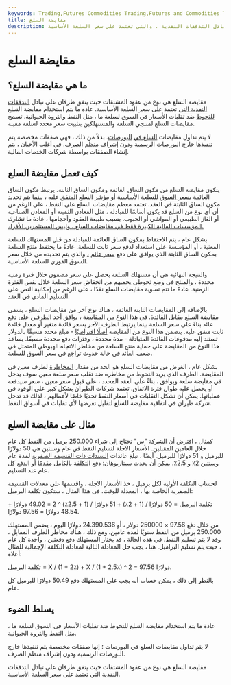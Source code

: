 ```yaml
---
keywords: Trading,Futures Commodities Trading,Futures and Commodities Trading
title: مقايضة السلع
description: مقايضة السلع هي عقد يتفق فيه طرفا الصفقة على تبادل التدفقات النقدية ، والتي تعتمد على سعر السلعة الأساسية.
---
```


# مقايضة السلع
## ما هي مقايضة السلع؟

مقايضة السلع هي نوع من عقود المشتقات حيث يتفق طرفان على تبادل [التدفقات النقدية التي](/cashflow) تعتمد على سعر السلعة الأساسية. عادة ما يتم استخدام مقايضة السلع [للتحوط](/hedge) ضد تقلبات الأسعار في السوق لسلعة ما ، مثل النفط والثروة الحيوانية. تسمح مقايضات السلع لمنتجي السلعة والمستهلكين بتثبيت سعر محدد لسلعة معينة.

لا يتم تداول مقايضات [السلع في](/commodity) [البورصات](/exchange). بدلاً من ذلك ، فهي صفقات مخصصة يتم تنفيذها خارج البورصات الرسمية ودون إشراف منظم الصرف. في أغلب الأحيان ، يتم إنشاء الصفقات بواسطة شركات الخدمات المالية.

## كيف تعمل مقايضة السلع

يتكون مقايضة السلع من مكون الساق العائمة ومكون الساق الثابتة. يرتبط مكون الساق العائمة [بسعر السوق](/market-price) للسلعة الأساسية أو مؤشر السلع المتفق عليه ، بينما يتم تحديد مكون الساق الثابتة في العقد. تعتمد معظم مقايضات السلع على النفط ، على الرغم من أن أي نوع من السلع قد يكون أساسًا للمبادلة ، مثل المعادن الثمينة أو المعادن الصناعية أو الغاز الطبيعي أو المواشي أو الحبوب. بسبب طبيعة العقود وأحجامها ، عادة ما تشارك [المؤسسات المالية الكبيرة فقط في مقايضات السلع ، وليس المستثمرين الأفراد.](/financialinstitution)

بشكل عام ، يتم الاحتفاظ بمكون الساق العائمة للمبادلة من قبل المستهلك للسلعة المعنية ، أو المؤسسة على استعداد لدفع سعر ثابت للسلعة. عادةً ما يحتفظ منتج السلعة بمكون الساق الثابتة الذي يوافق على دفع [سعر عائم](/floatinginterestrate) [،](/floatinginterestrate) والذي يتم تحديده من خلال سعر السوق الفوري للسلعة الأساسية.

والنتيجة النهائية هي أن مستهلك السلعة يحصل على سعر مضمون خلال فترة زمنية محددة ، والمنتج في وضع تحوطي يحميهم من انخفاض سعر السلعة خلال نفس الفترة الزمنية. عادةً ما تتم تسوية مقايضات السلع نقدًا ، على الرغم من إمكانية النص على التسليم المادي في العقد.

بالإضافة إلى المقايضات الثابتة العائمة ، هناك نوع آخر من مقايضات السلع ، يسمى مقايضة السلع مقابل الفائدة. في هذا النوع من المقايضة ، يوافق أحد الطرفين على دفع عائد بناءً على سعر السلعة بينما يرتبط الطرف الآخر بسعر فائدة متغير أو معدل فائدة ثابت متفق عليه. يتضمن هذا النوع من المقايضة [أصلًا افتراضيًا](/notionalprincipalamount) - مبلغ محدد مسبقًا بالدولار تستند إليه مدفوعات الفائدة المتبادلة - مدة محددة ، وفترات دفع محددة مسبقًا. يساعد هذا النوع من المقايضة على حماية منتج السلعة من مخاطر الاتجاه الهبوطي المتمثل في ضعف العائد في حالة حدوث تراجع في سعر السوق للسلعة.

بشكل عام ، الغرض من مقايضات السلع هو الحد من مقدار [المخاطرة](/risk) لطرف معين في المقايضة. الطرف الذي يريد التحوط من مخاطره ضد تقلب سعر سلعة معين سوف يدخل في مقايضة سلعة ويوافق ، بناءً على العقد المحدد ، على قبول سعر معين ، سعر سيدفعه أو يحصل عليه طوال فترة الاتفاق. تعتمد شركات الطيران بشكل كبير على الوقود في عملياتها. يمكن أن تشكل التقلبات في أسعار النفط تحديًا خاصًا لأعمالهم ، لذلك قد تدخل شركة طيران في اتفاقية مقايضة للسلع لتقليل تعرضها لأي تقلبات في أسواق النفط.

## مثال على مقايضة السلع

كمثال ، افترض أن الشركة "س" تحتاج إلى شراء 250.000 برميل من النفط كل عام خلال العامين المقبلين. الأسعار الآجلة لتسليم النفط في عام وسنتين هي 50 دولارًا للبرميل و 51 دولارًا للبرميل. أيضًا ، تبلغ عائدات [السندات ذات القسيمة الصفرية](/zero-couponbond) لمدة عام وسنتين 2٪ و 2.5٪. يمكن أن يحدث سيناريوهان: دفع التكلفة بالكامل مقدمًا أو الدفع كل عام عند التسليم.

لحساب التكلفة الأولية لكل برميل ، خذ الأسعار الآجلة ، واقسمها على معدلات القسيمة الصفرية الخاصة بها ، المعدلة للوقت. في هذا المثال ، ستكون تكلفة البرميل:

تكلفة البرميل = 50 دولارًا / (1 + 2٪) + 51 دولارًا / (1 + 2.5٪) ^ 2 = 49.02 دولارًا + 48.54 دولارًا = 97.56 دولارًا.

من خلال دفع 97.56 × 250000 دولار ، أو 24.390.536 دولارًا اليوم ، يضمن المستهلك 250.000 برميل من النفط سنويًا لمدة عامين. ومع ذلك ، هناك مخاطر الطرف المقابل ، وقد لا يتم تسليم النفط. في هذه الحالة ، قد يختار المستهلك دفع دفعتين ، واحدة كل عام ، حيث يتم تسليم البراميل. هنا ، يجب حل المعادلة التالية لمعادلة التكلفة الإجمالية للمثال أعلاه:

تكلفة البرميل = X / (1 + 2٪) + X / (1 + 2.5٪) ^ 2 = 97.56 دولارًا.

بالنظر إلى ذلك ، يمكن حساب أنه يجب على المستهلك دفع 50.49 دولارًا للبرميل كل عام.

## يسلط الضوء

عادة ما يتم استخدام مقايضة السلع للتحوط ضد تقلبات الأسعار في السوق لسلعة ما ، مثل النفط والثروة الحيوانية.

لا يتم تداول مقايضات السلع في البورصات ؛ إنها صفقات مخصصة يتم تنفيذها خارج البورصات الرسمية ودون إشراف منظم الصرف.

مقايضة السلع هي نوع من عقود المشتقات حيث يتفق طرفان على تبادل التدفقات النقدية التي تعتمد على سعر السلعة الأساسية.

